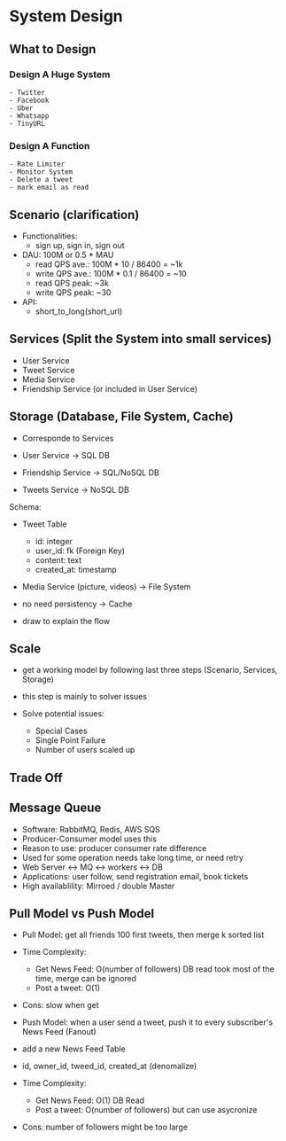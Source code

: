 # System Design

## What to Design

   ### Design A Huge System
    - Twitter
    - Facebook
    - Uber
    - Whatsapp
    - TinyURL

   ### Design A Function
    - Rate Limiter
    - Monitor System
    - Delete a tweet
    - mark email as read

## Scenario (clarification)

 - Functionalities:
    - sign up, sign in, sign out
 - DAU: 100M or 0.5 * MAU
    - read QPS ave.: 100M * 10 / 86400 = ~1k
    - write QPS ave.: 100M * 0.1 / 86400 = ~10
    - read QPS peak: ~3k
    - write QPS peak: ~30
 - API:
    - short_to_long(short_url)

## Services (Split the System into small services)

 - User Service
 - Tweet Service
 - Media Service
 - Friendship Service (or included in User Service)

## Storage (Database, File System, Cache)
 
 - Corresponde to Services
 
 - User Service -> SQL DB
 - Friendship Service -> SQL/NoSQL DB
 - Tweets Service -> NoSQL DB

 Schema:
  - Tweet Table
    - id: integer
    - user_id: fk (Foreign Key)
    - content: text
    - created_at: timestamp

 - Media Service (picture, videos) -> File System

 - no need persistency -> Cache

 - draw to explain the flow

## Scale

 - get a working model by following last three steps (Scenario, Services, Storage)
 - this step is mainly to solver issues 

 - Solve potential issues:
    - Special Cases
    - Single Point Failure
    - Number of users scaled up
    

## Trade Off



## Message Queue
  - Software: RabbitMQ, Redis, AWS SQS
  - Producer-Consumer model uses this 
  - Reason to use: producer consumer rate difference
  - Used for some operation needs take long time, or need retry
  - Web Server <-> MQ <-> workers <-> DB
  - Applications: user follow, send registration email, book tickets
  - High availablility: Mirroed / double Master

## Pull Model vs Push Model

  - Pull Model: get all friends 100 first tweets, then merge k sorted list
  - Time Complexity: 
    - Get News Feed: O(number of followers) DB read took most of the time, merge can be ignored
    - Post a tweet: O(1)
  - Cons: slow when get

  - Push Model: when a user send a tweet, push it to every subscriber's News Feed (Fanout)
  - add a new News Feed Table
  - id, owner_id, tweed_id, created_at (denomalize)
  - Time Complexity: 
    - Get News Feed: O(1) DB Read
    - Post a tweet: O(number of followers) but can use asycronize
  - Cons: number of followers might be too large
